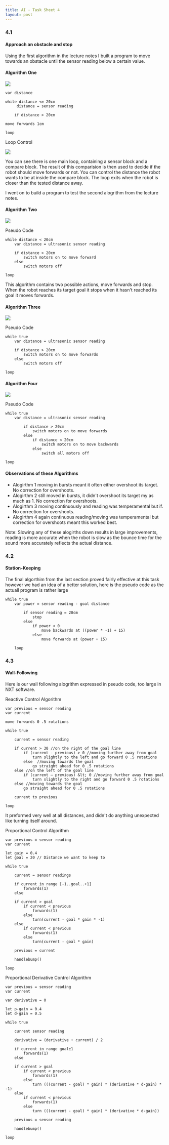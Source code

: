 ```yaml
---
title: AI - Task Sheet 4
layout: post
---
```


### 4.1

#### Approach an obstacle and stop	

Using the first algorithm in the lecture notes I built a program to move towards an obstacle until the sensor reading below a certain value.

#### Algorithm One

![](/media/images/forward-until-1-mb.png)

<!-- Pseudo Code-->

	var distance
	 
	while distance <= 20cm
		 distance = sensor reading
		 
		if distance > 20cm
	                                                                                                                                                                                                                                                                                                                                                                                                                                                                                                                                                                                                                                                                                                                                                                                                                                                                                                                                                                                                                                                                                                                                                                                                                                                                                                                                                                                                                                                                                                                                                                                                                                                                                                                                                                                                                                                                                                                                                                                                                                                                                                                                                                                                                                                                                                                                                                                                                                                                                                                                                                                                                                                                                                                                           		move forwards 1cm
			
	loop


Loop Control

![](/media/images/forward-until-det.png)

You can see there is one main loop, containing a sensor block and a compare block. The result of this comparision is then used to decide if the robot should move forwards or not. You can control the distance the robot wants to be at inside the compare block. The loop exits when the robot is closer than the tested distance away.

I went on to build a program to test the second alogrithm from the lecture notes.


#### Algorithm Two

![](/media/images/forward-until-2-mb.png)

Pseudo Code

	while distance < 20cm
		var distance = ultrasonic sensor reading
	
		if distance > 20cm
			switch motors on to move forward
		else
			switch motors off

	loop

This algorithm contains two possible actions, move forwards and stop. When the robot reaches its target goal it stops when it hasn't reached its goal it moves forwards.


#### Algorithm Three

![](/media/images/forward-until-3-mb.png)

Pseudo Code

	while true
		var distance = ultrasonic sensor reading
		
		if distance > 20cm
			switch motors on to move forwards
		else
			switch motors off
			
	loop


#### Algorithm Four

![](/media/images/forward-until-4-mb.png)

Pseudo Code

	while true
		var distance = ultrasonic sensor reading

			if distance > 20cm
				switch motors on to move forwards
			else
				if distance < 20cm
					switch motors on to move backwards
				else
					switch all motors off
					
	loop

#### Observations of these Algorithms

* Alogirthm 1 moving in bursts meant it often either overshoot its target. No correction for overshoots.
* Alogirthm 2 still moved in bursts, it didn't overshoot its target my as much as 1. No correction for overshoots.
* Alogirthm 3 moving continuously and reading was temperamental but if. No correction for overshoots.
* Alogirthm 4 again continuous reading/moving was temperamental but correction for overshoots meant this worked best.

Note: Slowing any of these alogirths down results in large improvements, reading is more accurate when the robot is slow as the bounce time for the sound more accurately reflects the actual distance.

### 4.2

#### Station-Keeping	

The final algorthim from the last section proved fairly effective at this task however we had an idea of a better solution, here is the pseudo code as the actuall program is rather large

	while true
		var power = sensor reading - goal distance

			if sensor reading = 20cm
				stop
			else 
				if power < 0
					move backwards at ((power * -1) + 15)
				else
					move forwards at (power + 15)

		loop

### 4.3

#### Wall-Following	

Here is our wall following alogrithm expressed in pseudo code, too large in NXT software.

Reactive Control Algorithm

	var previous = sensor reading
	var current
	
	move forwards 0 .5 rotations

	while true
		
		current = sensor reading
		
		if current > 30 //on the right of the goal line
			if (current - previous) > 0 //moving further away from goal
				turn slightly to the left and go forward 0 .5 rotations
			else  //moving towards the goal
				go straight ahead for 0 .5 rotations
		else //on the left of the goal line
			if (current – previous) &lt; 0 //moving further away from goal
				turn slightly to the right and go forward 0 .5 rotations
		else //moving towards the goal
			go straight ahead for 0 .5 rotations
			
		current to previous

	loop

It preformed very well at all distances, and didn't do anything unexpected like turning itself around.

Proportional Control Algorithm

	var previous = sensor reading
	var current
	
	let gain = 0.4
	let goal = 20 // Distance we want to keep to

	while true

		current = sensor readings

		if current in range [-1..goal..+1]
			forwards(1)
		else

		if current > goal
			if current < previous
				forwards(1)
			else
				turn(current - goal * gain * -1)
		else
			if current < previous
				forwards(1)
			else
				turn(current - goal * gain)

		previous = current			

		handlebump()

	loop


Proportional Derivative Control Algorithm

	var previous = sensor reading
	var current

	var derivative = 0

	let p-gain = 0.4
	let d-gain = 0.5

	while true

		current sensor reading

		derivative = (derivative + current) / 2

		if current in range goal±1
			forwards(1)
		else

		if current > goal
			if current < previous
				forwards(1)
			else
				turn (((current - goal) * gain) * (derivative * d-gain) *  -1)
		else
			if current < previous
				forwards(1)
			else
				turn (((current - goal) * gain) * (derivative * d-gain))

		previous = sensor reading

		handlebump()

	loop